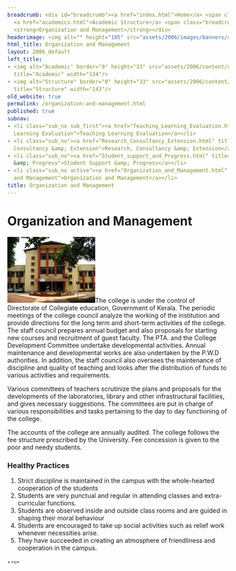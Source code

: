 ```yaml
---
breadcrumb: <div id="breadcrumb"><a href="index.html">Home</a> <span class="breadcrumb_spacer">&gt;</span>
  <a href="academics.html">Academic Structure</a> <span class="breadcrumb_spacer">&gt;</span>
  <strong>Organization and Management</strong></div>
headerimage: <img alt="" height="105" src="assets/2006/images/banners/academic.jpg" width="472"/>
html_title: Organization and Management
layout: 2006_default
left_title:
- <img alt="Academic" border="0" height="33" src="assets/2006/content/gt/eb2c1bd8e4d797efb6af8ab080877941.png"
  title="Academic" width="134"/>
- <img alt="Structure" border="0" height="33" src="assets/2006/content/gt/3f6044ed9f3baad0442583542f0b9223.png"
  title="Structure" width="143"/>
old_website: true
permalink: /organization-and-management.html
published: true
subnav:
- <li class="sub_no sub_first"><a href="Teaching_Learning_Evaluation.html" title="Teaching
  Learning Evaluation">Teaching Learning Evaluation</a></li>
- <li class="sub_no"><a href="Research_Consultancy_Extension.html" title="Research,
  Consultancy &amp; Extension">Research, Consultancy &amp; Extension</a></li>
- <li class="sub_no"><a href="Student_support_and_Progress.html" title="Student Support
  &amp; Progress">Student Support &amp; Progress</a></li>
- <li class="sub_no active"><a href="Organization_and_Management.html" title="Organization
  and Management">Organization and Management</a></li>
title: Organization and Management
---
```


# Organization and Management

![](assets/2006/picture/upload/image/academics/organdman.jpg)The college is under the
control of Directorate of Collegiate education, Government of Kerala. The
periodic meetings of the college council analyze the working of the
institution and provide directions for the long term and short-term activities
of the college. The staff council prepares annual budget and also proposals
for starting new courses and recruitment of guest faculty. The PTA. and the
College Development Committee undertake developmental activities. Annual
maintenance and developmental works are also undertaken by the P.W.D
authorities. In addition, the staff council also oversees the maintenance of
discipline and quality of teaching and looks after the distribution of funds
to various activities and requirements.

Various committees of teachers scrutinize the plans and proposals for the
developments of the laboratories, library and other infrastructural
facilities, and gives necessary suggestions. The committees are put in charge
of various responsibilities and tasks pertaining to the day to day functioning
of the college.

The accounts of the college are annually audited. The college follows the fee
structure prescribed by the University. Fee concession is given to the poor
and needy students.

### Healthy Practices

  1. Strict discipline is maintained in the campus with the whole-hearted cooperation of the students
  2. Students are very punctual and regular in attending classes and extra-curricular functions.
  3. Students are observed inside and outside class rooms and are guided in shaping their moral behaviour
  4. Students are encouraged to take up social activities such as relief work whenever necessities arise.
  5. They have succeeded in creating an atmosphere of friendliness and cooperation in the campus.

![](assets/2006/img/article/top_link_0.gif)